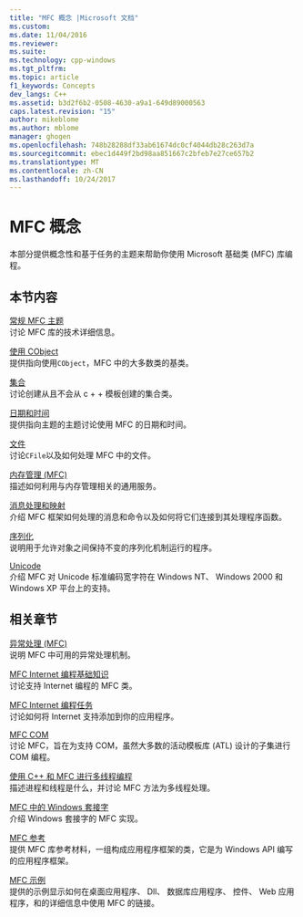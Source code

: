 ```yaml
---
title: "MFC 概念 |Microsoft 文档"
ms.custom: 
ms.date: 11/04/2016
ms.reviewer: 
ms.suite: 
ms.technology: cpp-windows
ms.tgt_pltfrm: 
ms.topic: article
f1_keywords: Concepts
dev_langs: C++
ms.assetid: b3d2f6b2-0508-4630-a9a1-649d89000563
caps.latest.revision: "15"
author: mikeblome
ms.author: mblome
manager: ghogen
ms.openlocfilehash: 748b28288df33ab61674dc0cf4044db28c263d7a
ms.sourcegitcommit: ebec1d449f2bd98aa851667c2bfeb7e27ce657b2
ms.translationtype: MT
ms.contentlocale: zh-CN
ms.lasthandoff: 10/24/2017
---
```

# <a name="mfc-concepts"></a>MFC 概念
本部分提供概念性和基于任务的主题来帮助你使用 Microsoft 基础类 (MFC) 库编程。  
  
## <a name="in-this-section"></a>本节内容  
 [常规 MFC 主题](../mfc/general-mfc-topics.md)  
 讨论 MFC 库的技术详细信息。  
  
 [使用 CObject](../mfc/using-cobject.md)  
 提供指向使用`CObject`，MFC 中的大多数类的基类。  
  
 [集合](../mfc/collections.md)  
 讨论创建从且不会从 c + + 模板创建的集合类。  
  
 [日期和时间](../atl-mfc-shared/date-and-time.md)  
 提供指向主题的主题讨论使用 MFC 的日期和时间。  
  
 [文件](../mfc/files-in-mfc.md)  
 讨论`CFile`以及如何处理 MFC 中的文件。  
  
 [内存管理 (MFC)](../mfc/memory-management.md)  
 描述如何利用与内存管理相关的通用服务。  
  
 [消息处理和映射](../mfc/message-handling-and-mapping.md)  
 介绍 MFC 框架如何处理的消息和命令以及如何将它们连接到其处理程序函数。  
  
 [序列化](../mfc/serialization-in-mfc.md)  
 说明用于允许对象之间保持不变的序列化机制运行的程序。  
  
 [Unicode](../mfc/unicode-in-mfc.md)  
 介绍 MFC 对 Unicode 标准编码宽字符在 Windows NT、 Windows 2000 和 Windows XP 平台上的支持。  
  
## <a name="related-sections"></a>相关章节  
 [异常处理 (MFC)](../mfc/exception-handling-in-mfc.md)  
 说明 MFC 中可用的异常处理机制。  
  
 [MFC Internet 编程基础知识](../mfc/mfc-internet-programming-basics.md)  
 讨论支持 Internet 编程的 MFC 类。  
  
 [MFC Internet 编程任务](../mfc/mfc-internet-programming-tasks.md)  
 讨论如何将 Internet 支持添加到你的应用程序。  
  
 [MFC COM](../mfc/mfc-com.md)  
 讨论 MFC，旨在为支持 COM，虽然大多数的活动模板库 (ATL) 设计的子集进行 COM 编程。  
  
 [使用 C++ 和 MFC 进行多线程编程](../parallel/multithreading-with-cpp-and-mfc.md)  
 描述进程和线程是什么，并讨论 MFC 方法为多线程处理。  
  
 [MFC 中的 Windows 套接字](../mfc/windows-sockets.md)  
 介绍 Windows 套接字的 MFC 实现。  
  
 [MFC 参考](../mfc/mfc-desktop-applications.md)  
 提供 MFC 库参考材料，一组构成应用程序框架的类，它是为 Windows API 编写的应用程序框架。  
  
 [MFC 示例](../visual-cpp-samples.md)  
 提供的示例显示如何在桌面应用程序、 Dll、 数据库应用程序、 控件、 Web 应用程序，和的详细信息中使用 MFC 的链接。

